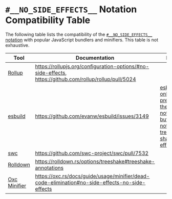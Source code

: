 # `#__NO_SIDE_EFFECTS__` Notation Compatibility Table

The following table lists the compatibility of the [`#__NO_SIDE_EFFECTS__` notation](./no-side-effects-notation-spec.md) with popular JavaScript bundlers and minifiers. This table is not exhaustive.

| Tool | Documentation | Note |
| ---- | ----------------- | ------------- |
| [Rollup](https://rollupjs.org/) | https://rollupjs.org/configuration-options/#no-side-effects, https://github.com/rollup/rollup/pull/5024 |
| [esbuild](https://esbuild.github.io/) | https://github.com/evanw/esbuild/issues/3149 | [esbuild only preserves the notation but does not have tree-shaking effect](https://github.com/evanw/esbuild/issues/3149#issuecomment-1584954956) | 
| [swc](https://swc.rs/) | https://github.com/swc-project/swc/pull/7532 | | 
| [Rolldown](https://rolldown.rs/) | https://rolldown.rs/options/treeshake#treeshake-annotations |
| [Oxc Minifier](https://oxc.rs/docs/guide/usage/minifier) | https://oxc.rs/docs/guide/usage/minifier/dead-code-elimination#no-side-effects-no-side-effects |
